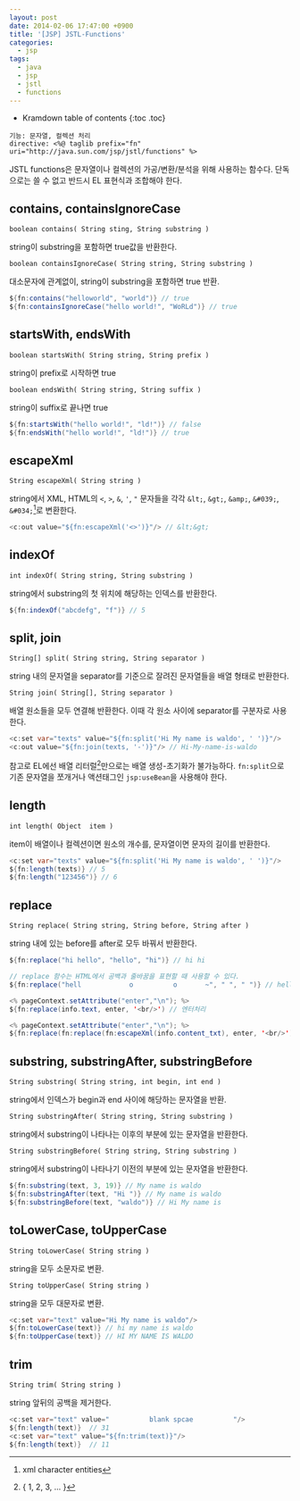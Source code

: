 ```yaml
---
layout: post
date: 2014-02-06 17:47:00 +0900
title: '[JSP] JSTL-Functions'
categories:
  - jsp
tags:
  - java
  - jsp
  - jstl
  - functions
---
```


* Kramdown table of contents
{:toc .toc}

```
기능: 문자열, 컬렉션 처리
directive: <%@ taglib prefix="fn" uri="http://java.sun.com/jsp/jstl/functions" %>
```

JSTL functions은 문자열이나 컬렉션의 가공/변환/분석을 위해 사용하는 함수다. 단독으로는 쓸 수 없고 반드시 EL 표현식과 조합해야 한다.

## contains, containsIgnoreCase

```
boolean contains( String sting, String substring )
```

string이 substring을 포함하면 true값을  반환한다.

```
boolean containsIgnoreCase( String string, String substring )
```

대소문자에 관계없이, string이 substring을 포함하면 true 반환.

```java
${fn:contains("helloworld", "world")} // true
${fn:containsIgnoreCase("hello world!", "WoRLd")} // true
```

## startsWith, endsWith

```
boolean startsWith( String string, String prefix )
```

string이 prefix로 시작하면 true

```
boolean endsWith( String string, String suffix )
```

string이 suffix로 끝나면 true

```java
${fn:startsWith("hello world!", "ld!")} // false
${fn:endsWith("hello world!", "ld!")} // true
```

## escapeXml

```
String escapeXml( String string )
```

string에서 XML, HTML의 `<`, `>`, `&`, `'`, `"` 문자들을 각각 `&lt;`, `&gt;`, `&amp;`, `&#039;`, `&#034;`[^1]로 변환한다.

```java
<c:out value="${fn:escapeXml('<>')}"/> // &lt;&gt;
```

## indexOf

```
int indexOf( String string, String substring )
```

string에서 substring의 첫 위치에 해당하는 인덱스를 반환한다.

```java
${fn:indexOf("abcdefg", "f")} // 5
```

## split, join

```
String[] split( String string, String separator )
```

string 내의 문자열을 separator를 기준으로 잘려진 문자열들을 배열 형태로 반환한다.

```
String join( String[], String separator )
```

배열 원소들을 모두 연결해 반환한다. 이때 각 원소 사이에 separator를 구분자로 사용한다.

```java
<c:set var="texts" value="${fn:split('Hi My name is waldo', ' ')}"/>
<c:out value="${fn:join(texts, '-')}"/> // Hi-My-name-is-waldo
```

참고로 EL에선 배열 리터럴[^2]만으로는 배열 생성-초기화가 불가능하다. `fn:split`으로 기존 문자열을 쪼개거나 액션태그인 `jsp:useBean`을 사용해야 한다.

## length

```
int length( Object  item )
```

item이 배열이나 컬렉션이면 원소의 개수를, 문자열이면 문자의 길이를 반환한다.

```java
<c:set var="texts" value="${fn:split('Hi My name is waldo', ' ')}"/>
${fn:length(texts)} // 5
${fn:length("123456")} // 6
```

## replace

```
String replace( String string, String before, String after )
```

string 내에 있는 before를 after로 모두 바꿔서 반환한다.

```java
${fn:replace("hi hello", "hello", "hi")} // hi hi

// replace 함수는 HTML에서 공백과 줄바꿈을 표현할 때 사용할 수 있다.
${fn:replace("hell            o          o       ~", " ", " ")} // hell            o          o       ~

<% pageContext.setAttribute("enter","\n"); %>
${fn:replace(info.text, enter, '<br/>') // 엔터처리

<% pageContext.setAttribute("enter","\n"); %>
${fn:replace(fn:replace(fn:escapeXml(info.content_txt), enter, '<br/>') , ' ', ' ')} // 엔터와 공백 처리
```

## substring, substringAfter, substringBefore

```
String substring( String string, int begin, int end )
```

string에서 인덱스가 begin과 end 사이에 해당하는 문자열을 반환.

```
String substringAfter( String string, String substring )
```

string에서 substring이 나타나는 이후의 부분에 있는 문자열을 반환한다.

```
String substringBefore( String string, String substring )
```

string에서 substring이 나타나기 이전의 부분에 있는 문자열을 반환한다.

```java
${fn:substring(text, 3, 19)} // My name is waldo
${fn:substringAfter(text, "Hi ")} // My name is waldo
${fn:substringBefore(text, "waldo")} // Hi My name is
```

## toLowerCase, toUpperCase

```
String toLowerCase( String string )
```

string을 모두 소문자로 변환.

```
String toUpperCase( String string )
```

string을 모두 대문자로 변환.

```java
<c:set var="text" value="Hi My name is waldo"/>
${fn:toLowerCase(text)} // hi my name is waldo
${fn:toUpperCase(text)} // HI MY NAME IS WALDO
```

## trim

```
String trim( String string )
```

string 앞뒤의 공백을 제거한다.

```java
<c:set var="text" value="          blank spcae          "/>
${fn:length(text)}  // 31
<c:set var="text" value="${fn:trim(text)}"/>
${fn:length(text)}  // 11
```

[^1]: xml character entities
[^2]: { 1, 2, 3, ... }

